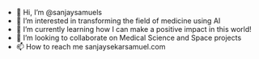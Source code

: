- 👋 Hi, I’m @sanjaysamuels
- 👀 I’m interested in transforming the field of medicine using AI
- 🌱 I’m currently learning how I can make a positive impact in this world!
- 💞️ I’m looking to collaborate on Medical Science and Space projects
- 📫 How to reach me sanjaysekarsamuel.com

<!---
sanjaysamuels/sanjaysamuels is a ✨ special ✨ repository because its `README.md` (this file) appears on your GitHub profile.
You can click the Preview link to take a look at your changes.
--->
